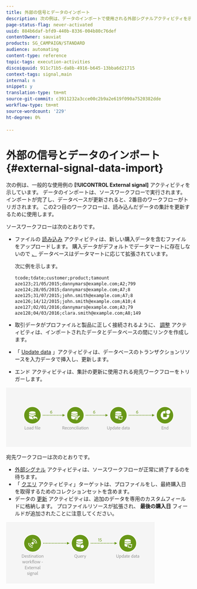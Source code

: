 ```yaml
---
title: 外部の信号とデータのインポート
description: 次の例は、データのインポートで使用される外部シグナルアクティビティを示しています。
page-status-flag: never-activated
uuid: 884b6daf-bfd9-440b-8336-004b80c76def
contentOwner: sauviat
products: SG_CAMPAIGN/STANDARD
audience: automating
content-type: reference
topic-tags: execution-activities
discoiquuid: 911c71b5-da8b-4916-b645-13bba6d21715
context-tags: signal,main
internal: n
snippet: y
translation-type: tm+mt
source-git-commit: c3911232a3cce00c2b9a2e619f090a7520382dde
workflow-type: tm+mt
source-wordcount: '229'
ht-degree: 0%

---
```



# 外部の信号とデータのインポート {#external-signal-data-import}

次の例は、一般的な使用例の **[!UICONTROL External signal]** アクティビティを示しています。 データのインポートは、ソースワークフローで実行されます。 インポートが完了し、データベースが更新されると、2番目のワークフローがトリガされます。 この2つ目のワークフローは、読み込んだデータの集計を更新するために使用します。

ソースワークフローは次のとおりです。

* ファイルの [読み込み](../../automating/using/load-file.md) アクティビティは、新しい購入データを含むファイルをアップロードします。 購入データがデフォルトでデータマートに存在しないので [、](../../developing/using/data-model-concepts.md) データベースはデータマートに応じて拡張されています。

   次に例を示します。

   ```
   tcode;tdate;customer;product;tamount
   aze123;21/05/2015;dannymars@example.com;A2;799
   aze124;28/05/2015;dannymars@example.com;A7;8
   aze125;31/07/2015;john.smith@example.com;A7;8
   aze126;14/12/2015;john.smith@example.com;A10;4
   aze127;02/01/2016;dannymars@example.com;A3;79
   aze128;04/03/2016;clara.smith@example.com;A8;149
   ```

* 取引データがプロファイルと製品に正しく接続されるように、 [調整](../../automating/using/reconciliation.md) アクティビティは、インポートされたデータとデータベースの間にリンクを作成します。
* 「 [Update data](../../automating/using/update-data.md) 」アクティビティは、データベースのトランザクションリソースを入力データで挿入し、更新します。
* エンド [](../../automating/using/start-and-end.md) アクティビティは、集計の更新に使用される宛先ワークフローをトリガーします。

![](assets/signal_example_source1.png)

宛先ワークフローは次のとおりです。

* [外部シグナル](../../automating/using/external-signal.md) アクティビティは、ソースワークフローが正常に終了するのを待ちます。
* 「 [クエリ](../../automating/using/query.md#enriching-data) アクティビティ」ターゲットは、プロファイルをし、最終購入日を取得するためのコレクションセットを含めます。
* データの [更新](../../automating/using/update-data.md) アクティビティは、追加のデータを専用のカスタムフィールドに格納します。 プロファイルリソースが拡張され、 **最後の購入日** フィールドが追加されたことに注意してください。

![](assets/signal_example_source2.png)
